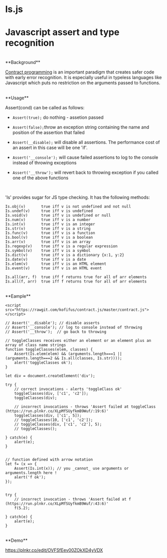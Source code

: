 # **Is.js**

# Javascript assert and type recognition

<br />
**Background**

[Contract programming](https://en.wikipedia.org/wiki/Design_by_contract) is an important paradigm that creates safer code with early error recognition. It is especially useful in typeless languages like Javascript which puts no restriction on the arguments passed to functions.

<br />
**Usage**

Assert(cond) can be called as follows:

 - `Assert(true);` do nothing - assetion passed
 
 - `Assert(false);`throw an exception string containing the name and position of the assertion that failed
 
 - `Assert(__disable);` will disable all assertions. The performance cost of an assert in this case will be one 'if'.
 
 - `Assert('__console');` will cause failed assertions to log to the console instead of throwing exceptions
 
 - `Assert('__throw');` will revert back to throwing exception if you called one of the above functions  
<br />
  
  
'Is' provides sugar for JS type checking. It  has the following methods:


    Is.obj(v)		true iff v is not undefined and not null
    Is.undef(v)		true iff v is undefined
    Is.void(v)		true iff v is undefined or null
    Is.num(v)		true iff v is a number
    Is.int(v)		true iff v is an integer
    Is.str(v)		true iff v is a string
    Is.func(v)      true iff v is a function
    Is.bool(v)		true iff v is a boolean
    Is.arr(v)		true iff v is an array
    Is.regexp(v)    true iff v is a regular expression
    Is.symbol(v)	true iff v is a symbol
    Is.dict(v)		true iff v is a dictionary {x:1, y:2}
    Is.date(v)		true iff v is a date
    Is.elem(v)		true iff v is an HTML element
    Is.event(v)		true iff v is an HTML event

    Is.all(arr, f)  true iff f returns true for all of arr elements
    Is.all(f, arr)  true iff f returns true for all of arr elements

<br />
**Eample**

    <script src="https://rawgit.com/kofifus/contract.js/master/contract.js"></script>
        
    // Assert('__disable'); // disable asserts 
    // Assert('__console'); // log to console instead of throwing
    // Assert('__throw');  // go back to throwing
    
    // toggleClasses receives either an element or an element plus an array of class name strings
    function toggleClasses(elem, classes) {
    	Assert(Is.elem(elem) && (arguments.length===1 || (arguments.length===2 && Is.all(classes, Is.str))));
    	alert('toggleClasses ok');
    }
    
    let div = document.createElement('div');
    
    try {
    	// correct invocations - alerts 'toggleClass ok'
    	toggleClasses(div, ['c1', 'c2']);
    	toggleClasses(div);
    
    	// incorrect invocations - throws 'Assert failed at toggleClass (https://run.plnkr.co/XLpMfSUyfkmB9Wuf/:19:6)'
    	toggleClasses(div, ['c1', 5]);
    	// toggleClasses(10, ['c1', 'c2']);
    	// toggleClasses(div, ['c1', 'c2'], 5);
    	// toggleClasses();
    	
    } catch(e) {
    	alert(e);
    }
    
    
    // function defined with arrow notation
    let f= (x => {
    	Assert(Is.int(x)); // you _cannot_ use arguments or arguments.length here !
    	alert('f ok');
    });
    
    
    try {
    	// incorrect invocation - throws 'Assert failed at f (https://run.plnkr.co/XLpMfSUyfkmB9Wuf/:43:6)'			  
    	f(5.2);
    
    } catch(e) {
    	alert(e);
    }

<br />
**Demo**

https://plnkr.co/edit/OVFSfEev00ZOkXD4yVDX



